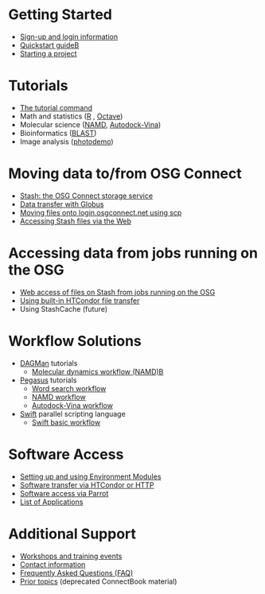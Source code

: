 
# Getting Started

* [Sign-up and login information](/display/CON/Registration+and+login+instructions)
* [Quickstart guideB ](/display/CON/OSG+Connect+Quickstart)
* [Starting a project](/display/CON/Start+a+Project+with+OSG+Connect)


# Tutorials

* [The tutorial command](/display/CON/The+tutorial+command+on+OSG)
* Math and statistics ([R](/display/CON/Application+Example+-+R) , [Octave](/display/CON/Example+Application+-+Octave))
* Molecular science ([NAMD](/display/CON/NAMD+on+OSG), [Autodock-Vina](/display/CON/Tutorial+Autodock+Vina))
* Bioinformatics ([BLAST](/display/CON/Using+BLAST+on+OSG))
* Image analysis ([photodemo](/display/CON/Photo+Analysis+Demo))


# Moving data to/from OSG Connect

* [Stash: the OSG Connect storage service](/display/CON/Stash%3A+The+OSG+Connect+storage+service)
* [Data transfer with Globus](/display/CON/Data+transfer+with+Globus)
* [Moving files onto login.osgconnect.net using scp](/display/CON/Moving+files+onto+login.osgconnect.net+using+scp)
* [Accessing Stash files via the Web](/display/CON/Accessing+Stash+files+via+the+Web)


# Accessing data from jobs running on the OSG

* [Web access of files on Stash from jobs running on the OSG](/display/CON/Web+access+of+files+on+Stash+from+jobs+running+on+the+OSG)
* [Using built-in HTCondor file transfer](/display/CON/Using+built-in+HTCondor+file+transfer)
* Using StashCache (future)


# Workflow Solutions

* [DAGMan](http://research.cs.wisc.edu/htcondor/dagman/dagman.html) tutorials
  * [Molecular dynamics workflow (NAMD)B ](/display/CON/DAGMan+workflow+management+to+run+NAMD+simulations)
* [Pegasus](http://pegasus.isi.edu/) tutorials
  * [Word search workflow](/display/CON/Using+Pegasus+to+manage+jobs)
  * [NAMD workflow](/display/CON/pegasus-namd)
  * [Autodock-Vina workflow](/display/CON/Autodock-Vina+workflow)
* [Swift](http://swift-lang.org/main/index.php) parallel scripting language
  * [Swift basic workflow](/display/CON/Using+SWIFT+on+OSG+Connect)


# Software Access

* [Setting up and using Environment Modules](/display/CON/Setting+up+and+using+Environment+Modules)
* [Software transfer via HTCondor or HTTP](/display/CON/Software+access+using+HTCondor+or+HTTP)
* [Software access via Parrot](/display/CON/Software+access+using+OASIS+and+Parrot)
* [List of Applications](/display/CON/List+of+Applications)


# Additional Support

* [Workshops and training events](/display/CON/Workshops+and+Training)
* [Contact information](/display/CON/OSG+Community)
* [Frequently Asked Questions (FAQ)](/pages/viewpage.action?pageId=18874424)
* [Prior topics](/display/CON/Prior+topics) (deprecated ConnectBook material)
